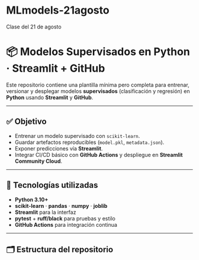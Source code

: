 # MLmodels-21agosto
Clase del 21 de agosto


# 📦 Modelos Supervisados en Python · Streamlit + GitHub

Este repositorio contiene una plantilla mínima pero completa para entrenar, versionar y desplegar modelos **supervisados** (clasificación y regresión) en **Python** usando **Streamlit** y **GitHub**.

---

## ✅ Objetivo

- Entrenar un modelo supervisado con `scikit-learn`.
- Guardar artefactos reproducibles (`model.pkl`, `metadata.json`).
- Exponer predicciones vía **Streamlit**.
- Integrar CI/CD básico con **GitHub Actions** y despliegue en **Streamlit Community Cloud**.

---

## 🧰 Tecnologías utilizadas

- **Python 3.10+**
- **scikit-learn** · **pandas** · **numpy** · **joblib**
- **Streamlit** para la interfaz
- **pytest** + **ruff/black** para pruebas y estilo
- **GitHub Actions** para integración continua

---

## 🗂️ Estructura del repositorio

